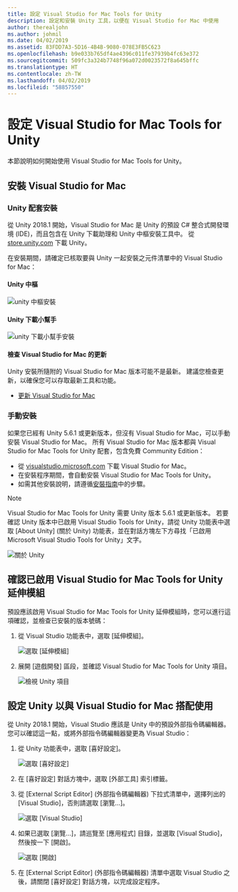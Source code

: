 ```yaml
---
title: 設定 Visual Studio for Mac Tools for Unity
description: 設定和安裝 Unity 工具，以便在 Visual Studio for Mac 中使用
author: therealjohn
ms.author: johmil
ms.date: 04/02/2019
ms.assetid: 83FDD7A3-5D16-4B4B-9080-078E3FB5C623
ms.openlocfilehash: b9e033b765df4ae4396c011fe37939b4fc63e372
ms.sourcegitcommit: 509fc3a324b7748f96a072d0023572f8a645bffc
ms.translationtype: HT
ms.contentlocale: zh-TW
ms.lasthandoff: 04/02/2019
ms.locfileid: "58857550"
---
```

# <a name="set-up-visual-studio-for-mac-tools-for-unity"></a>設定 Visual Studio for Mac Tools for Unity

本節說明如何開始使用 Visual Studio for Mac Tools for Unity。

## <a name="install-visual-studio-for-mac"></a>安裝 Visual Studio for Mac

### <a name="unity-bundled-installation"></a>Unity 配套安裝

從 Unity 2018.1 開始，Visual Studio for Mac 是 Unity 的預設 C# 整合式開發環境 (IDE)，而且包含在 Unity 下載助理和 Unity 中樞安裝工具中。 從 [store.unity.com](https://store.unity.com/) 下載 Unity。

在安裝期間，請確定已核取要與 Unity 一起安裝之元件清單中的 Visual Studio for Mac：

#### <a name="unity-hub"></a>Unity 中樞

![unity 中樞安裝](media/setup-vsmac-tools-unity-image7.png)

#### <a name="unity-download-assistant"></a>Unity 下載小幫手

![unity 下載小幫手安裝](media/setup-vsmac-tools-unity-image8.png)

#### <a name="check-for-updates-to-visual-studio-for-mac"></a>檢查 Visual Studio for Mac 的更新

Unity 安裝所隨附的 Visual Studio for Mac 版本可能不是最新。 建議您檢查更新，以確保您可以存取最新工具和功能。

* [更新 Visual Studio for Mac](update.md)

### <a name="manual-installation"></a>手動安裝

如果您已經有 Unity 5.6.1 或更新版本，但沒有 Visual Studio for Mac，可以手動安裝 Visual Studio for Mac。 所有 Visual Studio for Mac 版本都與 Visual Studio for Mac Tools for Unity 配套，包含免費 Community Edition：

* 從 [visualstudio.microsoft.com](https://visualstudio.microsoft.com/) 下載 Visual Studio for Mac。
* 在安裝程序期間，會自動安裝 Visual Studio for Mac Tools for Unity。
* 如需其他安裝說明，請遵循[安裝指南](/visualstudio/mac/installation)中的步驟。

> [!NOTE]
> Visual Studio for Mac Tools for Unity 需要 Unity 版本 5.6.1 或更新版本。 若要確認 Unity 版本中已啟用 Visual Studio Tools for Unity，請從 Unity 功能表中選取 [About Unity] (關於 Unity) 功能表，並在對話方塊左下方尋找「已啟用 Microsoft Visual Studio Tools for Unity」文字。
>
> ![關於 Unity](media/setup-vsmac-tools-unity-image3.png)

## <a name="confirm-that-the-visual-studio-for-mac-tools-for-unity-extension-is-enabled"></a>確認已啟用 Visual Studio for Mac Tools for Unity 延伸模組

預設應該啟用 Visual Studio for Mac Tools for Unity 延伸模組時，您可以進行這項確認，並檢查已安裝的版本號碼：

1. 從 Visual Studio 功能表中，選取 [延伸模組]。

   ![選取 [延伸模組]](media/setup-vsmac-tools-unity-image1.png)

2. 展開 [遊戲開發] 區段，並確認 Visual Studio for Mac Tools for Unity 項目。

   ![檢視 Unity 項目](media/setup-vsmac-tools-unity-image2.png)

## <a name="configure-unity-for-use-with-visual-studio-for-mac"></a>設定 Unity 以與 Visual Studio for Mac 搭配使用

從 Unity 2018.1 開始，Visual Studio 應該是 Unity 中的預設外部指令碼編輯器。 您可以確認這一點，或將外部指令碼編輯器變更為 Visual Studio：

1. 從 Unity 功能表中，選取 [喜好設定]。

   ![選取 [喜好設定]](media/setup-vsmac-tools-unity-image4.png)

2. 在 [喜好設定] 對話方塊中，選取 [外部工具] 索引標籤。

3. 從 [External Script Editor] (外部指令碼編輯器) 下拉式清單中，選擇列出的 [Visual Studio]，否則請選取 [瀏覽...]。

   ![選取 [Visual Studio]](media/setup-vsmac-tools-unity-image5.png)

4. 如果已選取 [瀏覽...]，請巡覽至 [應用程式] 目錄，並選取 [Visual Studio]，然後按一下 [開啟]。

   ![選取 [開啟]](media/setup-vsmac-tools-unity-image6.png)

5. 在 [External Script Editor] (外部指令碼編輯器) 清單中選取 Visual Studio 之後，請關閉 [喜好設定] 對話方塊，以完成設定程序。
